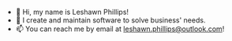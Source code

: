 - 👋 Hi, my name is Leshawn Phillips!
- 👀 I create and maintain software to solve business' needs.
- 📫 You can reach me by email at leshawn.phillips@outlook.com!

<!---
lesh4wn/lesh4wn is a ✨ special ✨ repository because its `README.md` (this file) appears on your GitHub profile.
You can click the Preview link to take a look at your changes.
--->
